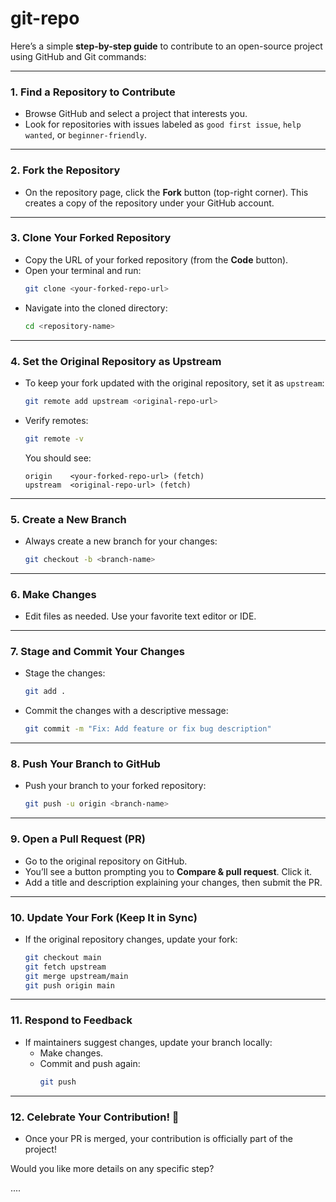 # git-repo
Here’s a simple **step-by-step guide** to contribute to an open-source project using GitHub and Git commands:

---

### 1. **Find a Repository to Contribute**
- Browse GitHub and select a project that interests you.
- Look for repositories with issues labeled as `good first issue`, `help wanted`, or `beginner-friendly`.

---

### 2. **Fork the Repository**
- On the repository page, click the **Fork** button (top-right corner). This creates a copy of the repository under your GitHub account.

---

### 3. **Clone Your Forked Repository**
- Copy the URL of your forked repository (from the **Code** button).
- Open your terminal and run:
  ```bash
  git clone <your-forked-repo-url>
  ```
- Navigate into the cloned directory:
  ```bash
  cd <repository-name>
  ```

---

### 4. **Set the Original Repository as Upstream**
- To keep your fork updated with the original repository, set it as `upstream`:
  ```bash
  git remote add upstream <original-repo-url>
  ```

- Verify remotes:
  ```bash
  git remote -v
  ```
  You should see:
  ```
  origin    <your-forked-repo-url> (fetch)
  upstream  <original-repo-url> (fetch)
  ```

---

### 5. **Create a New Branch**
- Always create a new branch for your changes:
  ```bash
  git checkout -b <branch-name>
  ```

---

### 6. **Make Changes**
- Edit files as needed. Use your favorite text editor or IDE.

---

### 7. **Stage and Commit Your Changes**
- Stage the changes:
  ```bash
  git add .
  ```
- Commit the changes with a descriptive message:
  ```bash
  git commit -m "Fix: Add feature or fix bug description"
  ```

---

### 8. **Push Your Branch to GitHub**
- Push your branch to your forked repository:
  ```bash
  git push -u origin <branch-name>
  ```

---

### 9. **Open a Pull Request (PR)**
- Go to the original repository on GitHub.
- You’ll see a button prompting you to **Compare & pull request**. Click it.
- Add a title and description explaining your changes, then submit the PR.

---

### 10. **Update Your Fork (Keep It in Sync)**
- If the original repository changes, update your fork:
  ```bash
  git checkout main
  git fetch upstream
  git merge upstream/main
  git push origin main
  ```

---

### 11. **Respond to Feedback**
- If maintainers suggest changes, update your branch locally:
  - Make changes.
  - Commit and push again:
    ```bash
    git push
    ```

---

### 12. **Celebrate Your Contribution! 🎉**
- Once your PR is merged, your contribution is officially part of the project!

Would you like more details on any specific step?

....